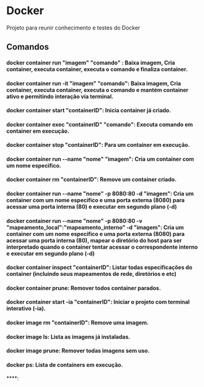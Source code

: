 # Docker
Projeto para reunir conhecimento e testes do Docker


## Comandos

#### docker container run  "imagem"  "comando" : Baixa imagem, Cria container, executa container, executa o comando e finaliza container.
  
#### docker container run -it "imagem" "comando": Baixa imagem, Cria container, executa container, executa o comando e mantém container ativo e permitindo interação via terminal.
  
#### docker container start "containerID": Inicia container já criado.
  
#### docker container exec "containerID" "comando": Executa comando em container em execução.
  
#### docker container stop "containerID": Para um container em execução.

#### docker container run --name "nome" "imagem": Cria um container com um nome especifico.
  
#### docker container rm "containerID": Remove um container criado.

#### docker container run --name "nome" -p 8080:80 -d "imagem": Cria um container com um nome especifico e uma porta externa (8080) para acessar uma porta interna (80) e executar em segundo plano (-d)

#### docker container run --name "nome" -p 8080:80 -v "mapeamento_local":"mapeamento_interno" -d "imagem": Cria um container com um nome especifico e uma porta externa (8080) para acessar uma porta interna (80), mapear o diretório do host para ser interpretado quando o container tentar acessar o correspondente interno e executar em segundo plano (-d)

#### docker container inspect "containerID": Listar todas especificações do container (incluindo seus mapeamentos de rede, diretórios e etc)

#### docker container prune: Remover todos container parados.

#### docker container start -ia "containerID": Iniciar o projeto com terminal interativo (-ia).

#### docker image rm "containerID": Remove uma imagem.

#### docker image ls: Lista as imagens já instaladas.

#### docker image prune: Remover todas imagens sem uso.

#### docker ps: Lista de containers em execução.
  
****:
